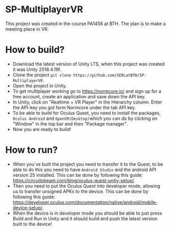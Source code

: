 
# SP-MultiplayerVR
This project was created in the course PA1456 at BTH.
The plan is to make a meeting place in VR.

# How to build?
* Download the latest version of Unity LTS, when this project was created it was Unity 2018.4.19f.
* Clone the project `git clone https://github.com/SERLatBTH/SP-MultiplayerVR`.
* Open the project in Unity.
* To get multiplayer working go to https://normcore.io/ and sign up for a free account, create an application and save down the API key.
* In Unity, click on "Realtime + VR Player" in the Hierarchy column. Enter the API-key you got form Normcore under the tab API key.
* To be able to build for Oculus Quest, you need to install the packages, `Oculus Android` and `OpenVR(Desktop)`which you can do by clicking on "Window" in the top bar and then "Package manager".
* Now you are ready to build!
# How to run?
* When you´ve built the project you need to transfer it to the Quest, to be able to do this you need to have `Android Studio` and the android API version 25 installed. This can be done by following this guide: https://circuitstream.com/blog/oculus-quest-unity-setup/.
* Then you need to put the Oculus Quest into developer mode, allowing us to transfer unsigned APKs to the device. This can be done by following this guide: https://developer.oculus.com/documentation/native/android/mobile-device-setup/.
* When the device is in developer mode you should be able to just press Build and Run in Unity and it should build and push the latest version built to the device!
